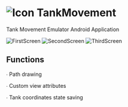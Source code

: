 #  ![Icon](https://github.com/chichkanov/TankMovement/blob/feature/app_description/static/app_icon.png)  TankMovement
Tank Movement Emulator Android Application<br>

![FirstScreen](https://github.com/chichkanov/TankMovement/blob/feature/app_description/static/screen_first.png)
![SecondScreen](https://github.com/chichkanov/TankMovement/blob/feature/app_description/static/screen_second.png)
![ThirdScreen](https://github.com/chichkanov/TankMovement/blob/feature/app_description/static/screen_third.png)

## Functions

∙ Path drawing

∙ Custom view attributes

∙ Tank coordinates state saving
